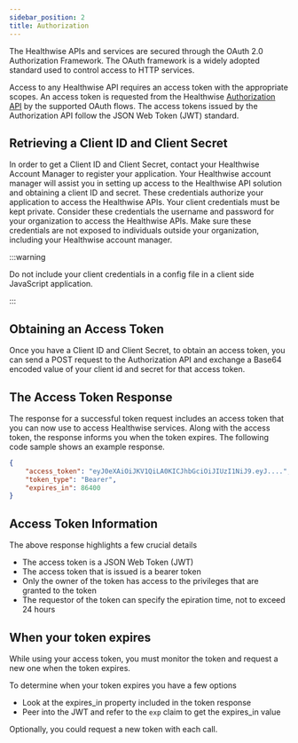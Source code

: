```yaml
---
sidebar_position: 2
title: Authorization
---
```


The Healthwise APIs and services are secured through the OAuth 2.0 Authorization Framework. The OAuth framework is a widely adopted standard used to control access to HTTP services.

Access to any Healthwise API requires an access token with the appropriate scopes. An access token is requested from the Healthwise [Authorization API](/api/authorization) by the supported OAuth flows. The access tokens issued by the Authorization API follow the JSON Web Token (JWT) standard.

## Retrieving a Client ID and Client Secret
In order to get a Client ID and Client Secret, contact your Healthwise Account Manager to register your application. Your Healthwise account manager will assist you in setting up access to the Healthwise API solution and obtaining a client ID and secret. These credentials authorize your application to access the Healthwise APIs. Your client credentials must be kept private. Consider these credentials the username and password for your organization to access the Healthwise APIs. Make sure these credentials are not exposed to individuals outside your organization, including your Healthwise account manager. 

:::warning

Do not include your client credentials in a config file in a client side JavaScript application.

:::

## Obtaining an Access Token
Once you have a Client ID and Client Secret, to obtain an access token, you can send a POST request to the Authorization API and exchange a Base64 encoded value of your client id and secret for that access token.

## The Access Token Response
The response for a successful token request includes an access token that you can now use to access Healthwise services. Along with the access token, the response informs you when the token expires. The following code sample shows an example response.

```json
{
    "access_token": "eyJ0eXAiOiJKV1QiLA0KICJhbGciOiJIUzI1NiJ9.eyJ....",
    "token_type": "Bearer",
    "expires_in": 86400
}
```

## Access Token Information
The above response highlights a few crucial details
- The access token is a JSON Web Token (JWT)
- The access token that is issued is a bearer token
- Only the owner of the token has access to the privileges that are granted to the token
- The requestor of the token can specify the epiration time, not to exceed 24 hours

## When your token expires
While using your access token, you must monitor the token and request a new one when the token expires.

To determine when your token expires you have a few options
* Look at the expires_in property included in the token response
* Peer into the JWT and refer to the `exp` claim to get the expires_in value

Optionally, you could request a new token with each call.